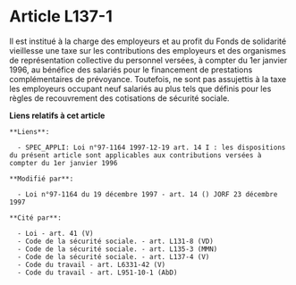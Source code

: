 # Article L137-1

Il est institué à la charge des employeurs et au profit du Fonds de solidarité vieillesse une taxe sur les contributions des
employeurs et des organismes de représentation collective du personnel versées, à compter du 1er janvier 1996, au bénéfice
des salariés pour le financement de prestations complémentaires de prévoyance. Toutefois, ne sont pas assujettis à la taxe
les employeurs occupant neuf salariés au plus tels que définis pour les règles de recouvrement des cotisations de sécurité
sociale.

**Liens relatifs à cet article**

	**Liens**:

	  - SPEC_APPLI: Loi n°97-1164 1997-12-19 art. 14 I : les dispositions du présent article sont applicables aux contributions versées à compter du 1er janvier 1996

	**Modifié par**:

	  - Loi n°97-1164 du 19 décembre 1997 - art. 14 () JORF 23 décembre 1997

	**Cité par**:

	  - Loi - art. 41 (V)
	  - Code de la sécurité sociale. - art. L131-8 (VD)
	  - Code de la sécurité sociale. - art. L135-3 (MMN)
	  - Code de la sécurité sociale. - art. L137-4 (V)
	  - Code du travail - art. L6331-42 (V)
	  - Code du travail - art. L951-10-1 (AbD)
